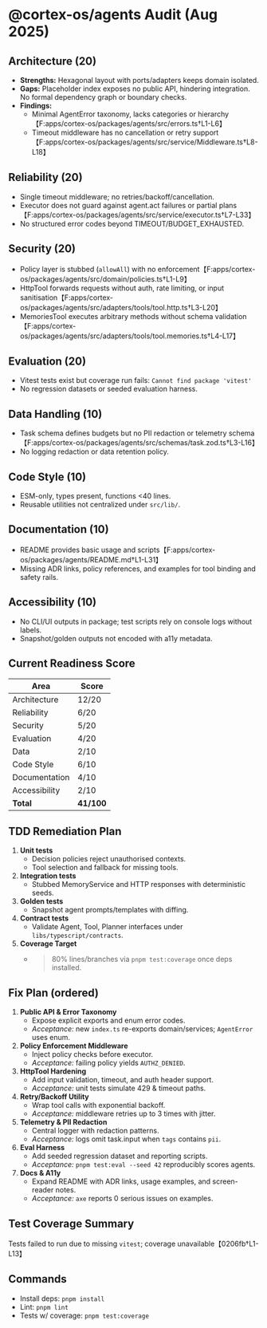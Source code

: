 # @cortex-os/agents Audit (Aug 2025)

## Architecture (20)
- **Strengths:** Hexagonal layout with ports/adapters keeps domain isolated.
- **Gaps:** Placeholder index exposes no public API, hindering integration. No formal dependency graph or boundary checks.
- **Findings:**
  - Minimal AgentError taxonomy, lacks categories or hierarchy【F:apps/cortex-os/packages/agents/src/errors.ts†L1-L6】
  - Timeout middleware has no cancellation or retry support【F:apps/cortex-os/packages/agents/src/service/Middleware.ts†L8-L18】

## Reliability (20)
- Single timeout middleware; no retries/backoff/cancellation.
- Executor does not guard against agent.act failures or partial plans【F:apps/cortex-os/packages/agents/src/service/executor.ts†L7-L33】
- No structured error codes beyond TIMEOUT/BUDGET_EXHAUSTED.

## Security (20)
- Policy layer is stubbed (`allowAll`) with no enforcement【F:apps/cortex-os/packages/agents/src/domain/policies.ts†L1-L9】
- HttpTool forwards requests without auth, rate limiting, or input sanitisation【F:apps/cortex-os/packages/agents/src/adapters/tools/tool.http.ts†L3-L20】
- MemoriesTool executes arbitrary methods without schema validation【F:apps/cortex-os/packages/agents/src/adapters/tools/tool.memories.ts†L4-L17】

## Evaluation (20)
- Vitest tests exist but coverage run fails: `Cannot find package 'vitest'`
- No regression datasets or seeded evaluation harness.

## Data Handling (10)
- Task schema defines budgets but no PII redaction or telemetry schema【F:apps/cortex-os/packages/agents/src/schemas/task.zod.ts†L3-L16】
- No logging redaction or data retention policy.

## Code Style (10)
- ESM-only, types present, functions <40 lines.
- Reusable utilities not centralized under `src/lib/`.

## Documentation (10)
- README provides basic usage and scripts【F:apps/cortex-os/packages/agents/README.md†L1-L31】
- Missing ADR links, policy references, and examples for tool binding and safety rails.

## Accessibility (10)
- No CLI/UI outputs in package; test scripts rely on console logs without labels.
- Snapshot/golden outputs not encoded with a11y metadata.

## Current Readiness Score
| Area | Score |
|------|------|
| Architecture | 12/20 |
| Reliability | 6/20 |
| Security | 5/20 |
| Evaluation | 4/20 |
| Data | 2/10 |
| Code Style | 6/10 |
| Documentation | 4/10 |
| Accessibility | 2/10 |
| **Total** | **41/100** |

## TDD Remediation Plan
1. **Unit tests**
   - Decision policies reject unauthorised contexts.
   - Tool selection and fallback for missing tools.
2. **Integration tests**
   - Stubbed MemoryService and HTTP responses with deterministic seeds.
3. **Golden tests**
   - Snapshot agent prompts/templates with diffing.
4. **Contract tests**
   - Validate Agent, Tool, Planner interfaces under `libs/typescript/contracts`.
5. **Coverage Target**
   - >80% lines/branches via `pnpm test:coverage` once deps installed.

## Fix Plan (ordered)
1. **Public API & Error Taxonomy**
   - Expose explicit exports and enum error codes.
   - *Acceptance:* new `index.ts` re-exports domain/services; `AgentError` uses enum.
2. **Policy Enforcement Middleware**
   - Inject policy checks before executor.
   - *Acceptance:* failing policy yields `AUTHZ_DENIED`.
3. **HttpTool Hardening**
   - Add input validation, timeout, and auth header support.
   - *Acceptance:* unit tests simulate 429 & timeout paths.
4. **Retry/Backoff Utility**
   - Wrap tool calls with exponential backoff.
   - *Acceptance:* middleware retries up to 3 times with jitter.
5. **Telemetry & PII Redaction**
   - Central logger with redaction patterns.
   - *Acceptance:* logs omit task.input when `tags` contains `pii`.
6. **Eval Harness**
   - Add seeded regression dataset and reporting scripts.
   - *Acceptance:* `pnpm test:eval --seed 42` reproducibly scores agents.
7. **Docs & A11y**
   - Expand README with ADR links, usage examples, and screen-reader notes.
   - *Acceptance:* `axe` reports 0 serious issues on examples.

## Test Coverage Summary
Tests failed to run due to missing `vitest`; coverage unavailable【0206fb†L1-L13】

## Commands
- Install deps: `pnpm install`
- Lint: `pnpm lint`
- Tests w/ coverage: `pnpm test:coverage`

